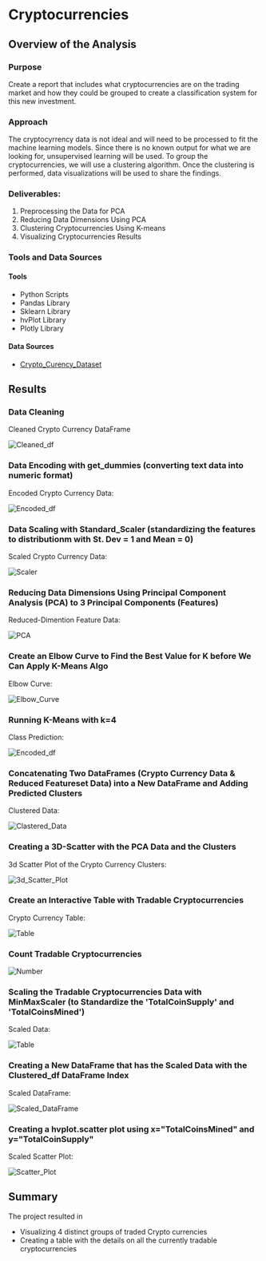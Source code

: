 # Cryptocurrencies

## Overview of the Analysis

### Purpose

Create a report that includes what cryptocurrencies are on the trading market and how they could be grouped to create a classification system for this new investment.

### Approach

The cryptocyrrency data is not ideal and will need to be processed to fit the machine learning models. Since there is no known output for what we are looking for,   unsupervised learning will be used. To group the cryptocurrencies, we will use a clustering algorithm. Once the clustering is performed, data visualizations will be used to share the findings.

### Deliverables: 

1. Preprocessing the Data for PCA
2. Reducing Data Dimensions Using PCA
3. Clustering Cryptocurrencies Using K-means
4. Visualizing Cryptocurrencies Results 

### Tools and Data Sources

#### Tools

- Python Scripts
- Pandas Library
- Sklearn Library
- hvPlot Library
- Plotly Library

#### Data Sources

- [Crypto_Curency_Dataset](https://min-api.cryptocompare.com/data/all/coinlist)

## Results

### Data Cleaning

Cleaned Crypto Currency DataFrame

![Cleaned_df](/Resources/crypto_clean_df.png)

### Data Encoding with get_dummies (converting text data into numeric format)

Encoded Crypto Currency Data:

![Encoded_df](/Resources/get_dummies.png)

### Data Scaling with Standard_Scaler (standardizing the features to distributionm with St. Dev = 1 and Mean = 0)

Scaled Crypto Currency Data:

![Scaler](/Resources/standard_scaler.png)

### Reducing Data Dimensions Using Principal Component Analysis (PCA) to 3 Principal Components (Features)

Reduced-Dimention Feature Data:

![PCA](/Resources/pca.png)

### Create an Elbow Curve to Find the Best Value for K before We Can Apply K-Means Algo

Elbow Curve:

![Elbow_Curve](/Resources/elbow_curve.png)

### Running K-Means with k=4

Class Prediction:

![Encoded_df](/Resources/k_means.png)

### Concatenating Two DataFrames (Crypto Currency Data & Reduced Featureset Data) into a New DataFrame and Adding Predicted Clusters

Clustered Data:

![Clastered_Data](/Resources/concat_class.png)

### Creating a 3D-Scatter with the PCA Data and the Clusters

3d Scatter Plot of the Crypto Currency Clusters:

![3d_Scatter_Plot](/Resources/3d_scatter.png)

### Create an Interactive Table with Tradable Cryptocurrencies

Crypto Currency Table:

![Table](/Resources/table.png)

### Count Tradable Cryptocurrencies

![Number](/Resources/number_crypto.png)

### Scaling the Tradable Cryptocurrencies Data with MinMaxScaler (to Standardize the 'TotalCoinSupply' and 'TotalCoinsMined')

Scaled Data:

![Table](/Resources/min_max_scaler.png)

### Creating a New DataFrame that has the Scaled Data with the Clustered_df DataFrame Index

Scaled DataFrame:

![Scaled_DataFrame](/Resources/scaled_df.png)

### Creating a hvplot.scatter plot using x="TotalCoinsMined" and y="TotalCoinSupply"

Scaled Scatter Plot:

![Scatter_Plot](/Resources/scaled_df_plot.png)

## Summary

The project resulted in 

- Visualizing 4 distinct groups of traded Crypto currencies
- Creating a table with the details on all the currently tradable cryptocurrencies 
